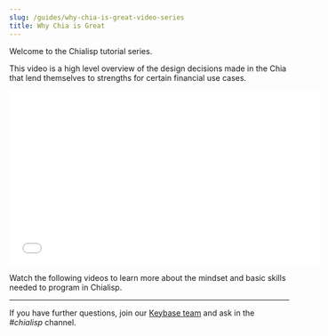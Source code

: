 ```yaml
---
slug: /guides/why-chia-is-great-video-series
title: Why Chia is Great
---
```


Welcome to the Chialisp tutorial series.

This video is a high level overview of the design decisions made in the Chia that lend themselves to strengths for certain financial use cases.

<div class="videoWrapper">
<iframe src="//www.youtube.com/embed/jRyTNdqP07Y" frameborder="0" allowfullscreen webkitallowfullscreen mozallowfullscreen width="560" height="315"></iframe>
</div>

Watch the following videos to learn more about the mindset and basic skills needed to program in Chialisp.

---

If you have further questions, join our [Keybase team](https://keybase.io/team/chia_network.public) and ask in the _#chialisp_ channel.
